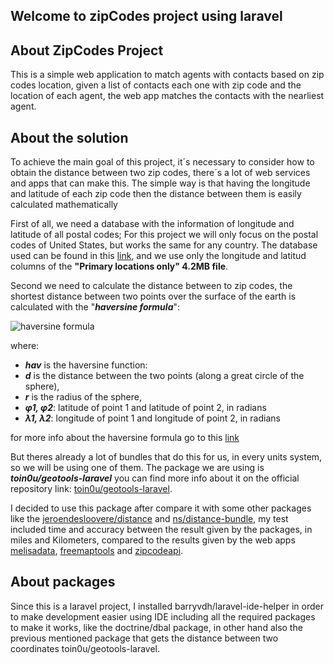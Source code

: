 

## Welcome to zipCodes project using laravel

## About ZipCodes Project

This is a simple web application to match agents with contacts based on zip codes location, given a list of contacts each one with zip code and the location of each agent, the web app matches the contacts with the nearliest agent.

## About the solution

To achieve the main goal of this project, it´s necessary to consider how to obtain the distance between two zip codes, there´s a lot of web services and apps that can make this. The simple way is that having the longitude and latitude of each zip code then the distance between them is easily calculated mathematically

First of all, we need a database with the information of longitude and latitude of all postal codes; For this project we will only focus on the postal codes of United States, but works the same for any country. The database used can be found in this [link](http://federalgovernmentzipcodes.us), and we use only the longitude and latitud columns of the __"Primary locations only" 4.2MB file__. 

Second we need to calculate the distance between to zip codes, the shortest distance between two points over the surface of the earth is calculated with the "__*haversine formula*__": 

![haversine formula](https://wikimedia.org/api/rest_v1/media/math/render/svg/47a496cca1b6d57e0ae7b462c1678660392d1057)

where: 
- __*hav*__ is the haversine function:
- __*d*__ is the distance between the two points (along a great circle of the sphere),
- __*r*__ is the radius of the sphere,
- __*φ1, φ2*__: latitude of point 1 and latitude of point 2, in radians
- __*λ1, λ2*__: longitude of point 1 and longitude of point 2, in radians

for more info about the haversine formula go to this [link](https://en.wikipedia.org/wiki/Haversine_formula)

But theres already a lot of bundles that do this for us, in every units system, so we will be using one of them.
The package we are using is __*toin0u/geotools-laravel*__ you can find more info about it on the official repository link:  [toin0u/geotools-laravel](https://github.com/toin0u/Geotools-laravel).

I decided to use this package after compare it with some other packages like the [jeroendesloovere/distance](https://github.com/jeroendesloovere/distance) and [ns/distance-bundle](https://github.com/NobletSolutions/DistanceBundle), my test included time and accuracy between the result given by the packages, in miles and Kilometers, compared to the results given by the web apps [melisadata](https://www.melisadata.com/lookups/zipdistance.app),  [freemaptools](https://www.freemaptools.com/distance-between-usa-zip-codes.htm) and [zipcodeapi](https://www.zipcodeapi.com/API#distance). 

## About packages

Since this is a laravel project, I installed barryvdh/laravel-ide-helper in order to make development easier using IDE including all the required packages to make it works, like the doctrine/dbal package, in other hand also the previous mentioned package that gets the distance between two coordinates toin0u/geotools-laravel.
